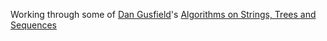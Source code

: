 Working through some of [Dan Gusfield](http://csiflabs.cs.ucdavis.edu/~gusfield/)'s 
[Algorithms on Strings, Trees and Sequences](http://www.amazon.com/Algorithms-Strings-Trees-Sequences-Computational/dp/0521585198)

